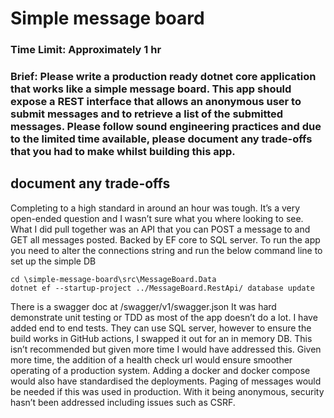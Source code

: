 # Simple message board 

### Time Limit: Approximately 1 hr
### Brief: Please write a production ready dotnet core application that works like a simple message board. This app should expose a REST interface that allows an anonymous user to submit messages and to retrieve a list of the submitted messages. Please follow sound engineering practices and due to the limited time available, please document any trade-offs that you had to make whilst building this app.

## document any trade-offs
Completing to a high standard in around an hour was tough. It’s a very open-ended question and I wasn’t sure what you where looking to see. What I did pull together was an API that you can POST a message to and GET all messages posted. Backed by EF core to SQL server. 
To run the app you need to alter the connections string and run the below command line to set up the simple DB

```
cd \simple-message-board\src\MessageBoard.Data 
dotnet ef --startup-project ../MessageBoard.RestApi/ database update
```

There is a swagger doc at /swagger/v1/swagger.json
It was hard demonstrate unit testing or TDD as most of the app doesn’t do a lot. I have added end to end tests. They can use SQL server, however to ensure the build works in GitHub actions, I swapped it out for an in memory DB. This isn’t recommended but given more time I would have addressed this.
Given more time, the addition of a health check url would ensure smoother operating of a production system. Adding a docker and docker compose would also have standardised the deployments. Paging of messages would be needed if this was used in production. With it being anonymous, security hasn’t been addressed including issues such as CSRF.
